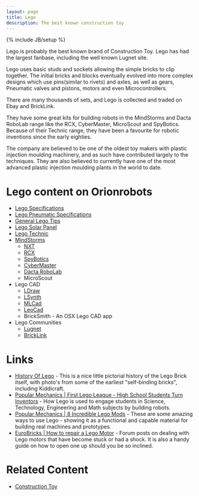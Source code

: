 ```yaml
---
layout: page
title: Lego
description: The best known construction toy
---
```

{% include JB/setup %}

Lego is probably the best known brand of Construction Toy. Lego has had the largest fanbase, including the well known Lugnet site.

Lego uses basic studs and sockets allowing the simple bricks to clip together. The initial bricks and blocks eventually evolved into more complex designs which use pins(similar to rivets) and axles, as well as gears, Pneumatic valves and pistons, motors and even Microcontrollers.

There are many thousands of sets, and Lego is collected and traded on Ebay and BrickLink.

They have some great kits for building robots in the MindStorms and Dacta RoboLab range like the RCX, CyberMaster, MicroScout and SpyBotics. Because of their Technic range, they have been a favourite for robotic inventions since the early eighties.

The company are believed to be one of the oldest toy makers with plastic injection moulding machinery, and as such have contributed largely to the techniques. They are also believed to currently have one of the most advanced plastic injection moulding plants in the world to date.

# Lego content on Orionrobots

- [Lego Specifications](http://orionrobots.co.uk/Lego+Specifications)
- [Lego Pneumatic Specifications](http://orionrobots.co.uk/Lego+Pneumatic+Specifications)
- [General Lego Tips](http://orionrobots.co.uk/General+Lego+Tips)
- [Lego Solar Panel](http://orionrobots.co.uk/Lego+Solar+Panel)
- [Lego Technic](http://orionrobots.co.uk/Lego+Technic)
- [MindStorms](http://orionrobots.co.uk/MindStorms)
  - [NXT](http://orionrobots.co.uk/NXT)
  - [RCX](http://orionrobots.co.uk/RCX)
  - [SpyBotics](http://orionrobots.co.uk/SpyBotics)
  - [CyberMaster](http://orionrobots.co.uk/CyberMaster)
  - [Dacta RoboLab](http://orionrobots.co.uk/Robolab)
  - MicroScout
- Lego CAD
  - [LDraw](http://orionrobots.co.uk/LDraw+System)
  - [LSynth](http://orionrobots.co.uk/LSynth)
  - [MLCad](/MLCad)
  - [LeoCad](/LeoCad)
  - BrickSmith - An OSX Lego CAD app
- Lego Communities
  - [Lugnet](http://orionrobots.co.uk/Lugnet)
  - [BrickLink](http://orionrobots.co.uk/Bricklink)

# Links

* [History Of Lego](http://www.legos.tabacaria.com.pt/Textos/timeline.htm) - This is a nice little pictorial history of the Lego Brick itself, with photo's from some of the earliest "self-binding bricks", including Kiddicraft.
* [Popular Mechanics | First Lego League - High School Students Turn Inventors](http://www.popularmechanics.com/technology/engineering/robots/high-school-students-turn-inventors-8372261) - How Lego is used to engage students in Science, Technology, Engineering and Math subjects by building robots.
* [Popular Mechanics | 8 Incredible Lego Mods](http://www.popularmechanics.com/technology/engineering/gonzo/8-incredible-lego-mods?click=main_sr) - These are some amazing ways to use Lego - showing it as a functional and capable material for building real machines and prototypes.
* [EuroBricks | How to repair a Lego Motor](http://www.eurobricks.com/forum/index.php?showtopic=56923) - Forum posts on dealing with Lego motors that have become stuck or had a shock. It is also a handy guide on how to open one up should you be so inclined.

# Related Content

* [Construction Toy](/Construction+Toy)

